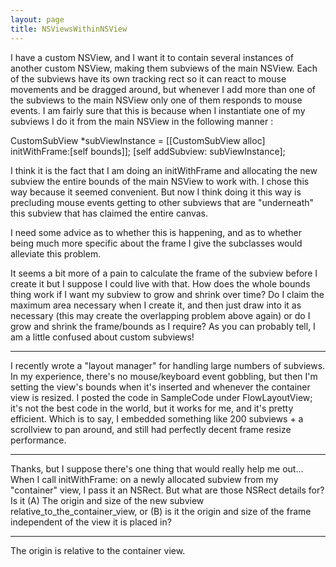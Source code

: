 ```yaml
---
layout: page
title: NSViewsWithinNSView
---
```


I have a custom NSView, and I want it to contain several instances of another custom NSView, making them subviews of the main NSView. Each of the subviews have its own tracking rect so it can react to mouse movements and be dragged around, but whenever I add more than one of the subviews to the main NSView only one of them responds to mouse events. I am fairly sure that this is because when I instantiate one of my subviews I do it from the main NSView in the following manner :

    
CustomSubView *subViewInstance = [[CustomSubView alloc] initWithFrame:[self bounds]];
[self addSubview: subViewInstance];


I think it is the fact that I am doing an initWithFrame and allocating the new subview the entire bounds of the main NSView to work with. I chose this way because it seemed convenient. But now I think doing it this way is precluding mouse events getting to other subviews that are "underneath" this subview that has claimed the entire canvas. 

I need some advice as to whether this is happening, and as to whether being much more specific about the frame I give the subclasses would alleviate this problem.

It seems a bit more of a pain to calculate the frame of the subview before I create it but I suppose I could live with that. How does the whole bounds thing work if I want my subview to grow and shrink over time? Do I claim the maximum area necessary when I create it, and then just draw into it as necessary (this may create the overlapping problem above again) or do I grow and shrink the frame/bounds as I require? As you can probably tell, I am a little confused about custom subviews! 

----

I recently wrote a "layout manager" for handling large numbers of subviews. In my experience, there's no mouse/keyboard event gobbling, but then I'm setting the view's bounds when it's inserted and whenever the container view is resized. I posted the code in SampleCode under FlowLayoutView; it's not the best code in the world, but it works for me, and it's pretty efficient. Which is to say, I embedded something like 200 subviews + a scrollview to pan around, and still had perfectly decent frame resize performance.

----

Thanks, but I suppose there's one thing that would really help me out... When I call initWithFrame: on a newly allocated subview from my "container" view, I pass it an NSRect. But what are those NSRect details for? Is it (A) The origin and size of the new subview relative_to_the_container_view, or (B) is it the origin and size of the frame independent of the view it is placed in?

----

The origin is relative to the container view.


